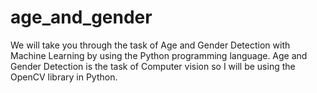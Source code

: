 # age_and_gender
We will take you through the task of Age and Gender Detection with Machine Learning by using the Python programming language. Age and Gender Detection is the task of Computer vision so I will be using the OpenCV library in Python.
